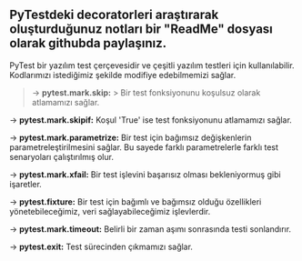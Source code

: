 ## PyTestdeki decoratorleri araştırarak oluşturduğunuz notları bir "ReadMe" dosyası olarak githubda paylaşınız.

PyTest bir yazılım test çerçevesidir ve çeşitli yazılım testleri için kullanılabilir. Kodlarımızı istediğimiz şekilde modifiye edebilmemizi sağlar. 

> -> **pytest.mark.skip:** > Bir test fonksiyonunu koşulsuz olarak atlamamızı sağlar.

-> **pytest.mark.skipif:** Koşul 'True' ise test fonksiyonunu atlamamızı sağlar.

-> **pytest.mark.parametrize:** Bir test için bağımsız değişkenlerin parametreleştirilmesini sağlar. Bu sayede farklı parametrelerle farklı test senaryoları çalıştırılmış olur.

-> **pytest.mark.xfail:** Bir test işlevini başarısız olması bekleniyormuş gibi işaretler.

-> **pytest.fixture:** Bir test için bağımlı ve bağımsız olduğu özellikleri yönetebileceğimiz, veri sağlayabileceğimiz işlevlerdir.

-> **pytest.mark.timeout:** Belirli bir zaman aşımı sonrasında testi sonlandırır. 

-> **pytest.exit:** Test sürecinden çıkmamızı sağlar.

